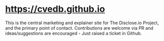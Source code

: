# https://cvedb.github.io

This is the central marketing and explainer site for The Disclose.io Project, and the primary point of contact. Contributions are welcome via PR and ideas/suggestions are encouraged - Just raised a ticket in Github.
